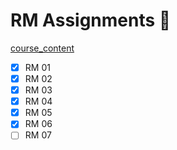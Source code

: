 # RM Assignments 🧪

[course_content](https://lernen.min.uni-hamburg.de/course/view.php?id=582)

* [x] RM 01
* [x] RM 02
* [x] RM 03
* [x] RM 04
* [x] RM 05
* [x] RM 06
* [ ] RM 07
